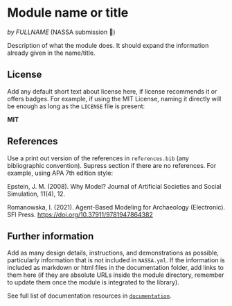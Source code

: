 # Module name or title

*by FULLNAME* (NASSA submission :rocket:)

Description of what the module does. It should expand the information already given in the name/title.

## License

Add any default short text about license here, if license recommends it or offers badges. For example, if using the MIT License, naming it directly will be enough as long as the `LICENSE` file is present:

**MIT**

## References

Use a print out version of the references in `references.bib` (any bibliographic convention). Supress section if there are no references. For example, using APA 7th edition style:

Epstein, J. M. (2008). Why Model? Journal of Artificial Societies and Social Simulation, 11(4), 12.

Romanowska, I. (2021). Agent-Based Modeling for Archaeology (Electronic). SFI Press. https://doi.org/10.37911/9781947864382

## Further information

Add as many design details, instructions, and demonstrations as possible, particularly information that is not included in `NASSA.yml`. If the information is included as markdown or html files in the documentation folder, add links to them here (if they are absolute URLs inside the module directory, remember to update them once the module is integrated to the library).

See full list of documentation resources in [`documentation`](documentation/tableOfContents.md).
